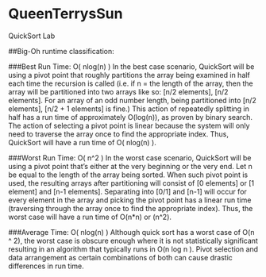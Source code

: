# QueenTerrysSun
QuickSort Lab 

##Big-Oh runtime classification:

###Best Run Time: O( nlog(n) )
In the best case scenario, QuickSort will be using a pivot point that roughly partitions the array being examined in half each time the recursion is called (i.e. if n = the length of the array, then the array will be partitioned into two arrays like so: [n/2 elements], [n/2 elements]. For an array of an odd number length, being partitioned into [n/2 elements], [n/2 + 1 elements] is fine.) This action of repeatedly splitting in half has a run time of approximately O(log(n)), as proven by binary search. The action of selecting a pivot point is linear because the system will only need to traverse the array once to find the appropriate index. Thus, QuickSort will have a run time of O( nlog(n) ). 

###Worst Run Time: O( n^2 )
In the worst case scenario, QuickSort will be using a pivot point that’s either at the very beginning or the very end. Let n be equal to the length of the array being sorted. When such pivot point is used, the resulting arrays after partitioning will consist of [0 elements] or [1 element] and [n-1 elements]. Separating into [0/1] and [n-1] will occur for every element in the array and picking the pivot point has a linear run time (traversing through the array once to find the appropriate index). Thus, the worst case will have a run time of O(n*n) or (n^2). 

###Average Time: O( nlog(n) )
Although quick sort has a worst case of O(n ^ 2), the worst case is obscure enough where it is not statistically significant resulting in an algorithm that typically runs in O(n log n ). Pivot selection and data arrangement as certain combinations of both can cause drastic differences in run time. 

